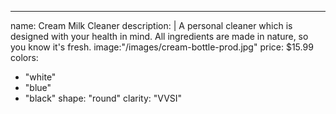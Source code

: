 ---
name: Cream Milk Cleaner
description:  |
A personal cleaner which is designed with your health in mind. All ingredients are made in nature, so you know it's fresh.
image:"/images/cream-bottle-prod.jpg"
price: $15.99
colors:
  - "white"
  - "blue"
  - "black"
shape: "round"
clarity: "VVSI"
